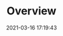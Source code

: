 ---
title: Overview
date: 2021-03-16 17:19:43
permalink: /en/Zadig v4.1/install/guide
operationGuide: true
sidebar: true
article: true
comment: false
editLink: false
---